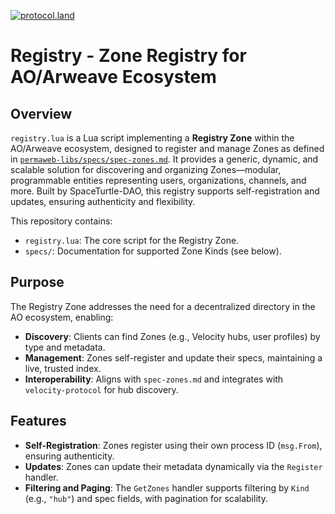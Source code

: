[![protocol.land](https://arweave.net/eZp8gOeR8Yl_cyH9jJToaCrt2He1PHr0pR4o-mHbEcY)](https://protocol.land/#/repository/<REPO_ID>)

# Registry - Zone Registry for AO/Arweave Ecosystem

## Overview

`registry.lua` is a Lua script implementing a **Registry Zone** within the AO/Arweave ecosystem, designed to register and manage Zones as defined in [`permaweb-libs/specs/spec-zones.md`](https://github.com/permaweb/permaweb-libs/blob/main/specs/spec-zones.md). It provides a generic, dynamic, and scalable solution for discovering and organizing Zones—modular, programmable entities representing users, organizations, channels, and more. Built by SpaceTurtle-DAO, this registry supports self-registration and updates, ensuring authenticity and flexibility.

This repository contains:
- `registry.lua`: The core script for the Registry Zone.
- `specs/`: Documentation for supported Zone Kinds (see below).

## Purpose

The Registry Zone addresses the need for a decentralized directory in the AO ecosystem, enabling:
- **Discovery**: Clients can find Zones (e.g., Velocity hubs, user profiles) by type and metadata.
- **Management**: Zones self-register and update their specs, maintaining a live, trusted index.
- **Interoperability**: Aligns with `spec-zones.md` and integrates with `velocity-protocol` for hub discovery.

## Features

- **Self-Registration**: Zones register using their own process ID (`msg.From`), ensuring authenticity.
- **Updates**: Zones can update their metadata dynamically via the `Register` handler.
- **Filtering and Paging**: The `GetZones` handler supports filtering by `Kind` (e.g., `"hub"`) and spec fields, with pagination for scalability.